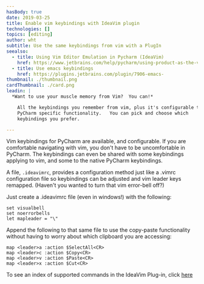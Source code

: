 ```yaml
---
hasBody: true
date: 2019-03-25
title: Enable vim keybindings with IdeaVim plugin
technologies: []
topics: [editing]
author: wht
subtitle: Use the same keybindings from vim with a PlugIn
seealso:
  - title: Using Vim Editor Emulation in Pycharm (IdeaVim)
    href: https://www.jetbrains.com/help/pycharm/using-product-as-the-vim-editor.html
  - title: Use emacs keybindings
    href: https://plugins.jetbrains.com/plugin/7906-emacs-
thumbnail: ./thumbnail.png
cardThumbnail: ./card.png
leadin: |
  *Want to use your muscle memory from Vim?  You can!*

    All the keybindings you remember from vim, plus it's configurable to use
    PyCharm specific functionality.   You can pick and choose which
    keybindings you prefer.

---
```

Vim keybindings for PyCharm are available, and configurable.  If you are
comfortable navigating with vim, you don't have to be uncomfortable in
PyCharm.  The keybindings can even be shared with some keybindings applying
to vim, and some to the native PyCharm keybindings.

A file, `.ideavimrc`, provides a configuration method just like a .vimrc
configuration file so keybindings can be adjusted and vim leader keys
remapped.  (Haven't you wanted to turn that vim error-bell off?)

Just create a .ideavimrc file (even in windows!) with the following:

```vimscript
set visualbell
set noerrorbells
let mapleader = "\"

```

Append the following to that same file to use the copy-paste
functionality without having to worry about which clipboard you are
accessing:

```vimscript
map <leader>a :action $SelectAll<CR>
map <leader>c :action $Copy<CR>
map <leader>v :action $Paste<CR>
map <leader>x :action $Cut<CR>

```

To see an index of supported commands in the IdeaVim Plug-in, click [here](https://github.com/JetBrains/ideavim/blob/master/src/com/maddyhome/idea/vim/package-info.java)

